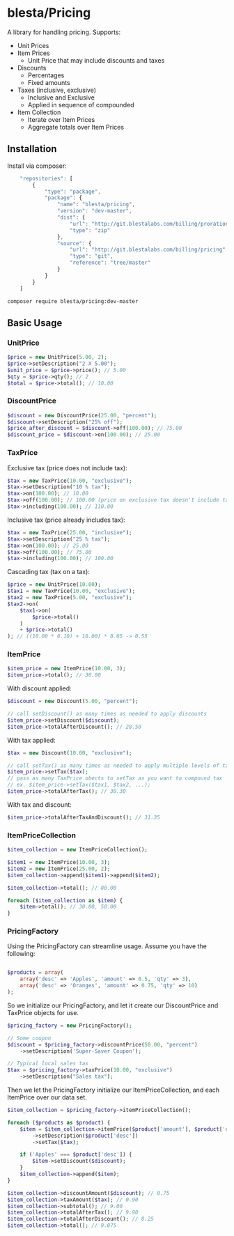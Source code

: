 # blesta/Pricing

A library for handling pricing. Supports:

- Unit Prices
- Item Prices
    - Unit Price that may include discounts and taxes
- Discounts
    - Percentages
    - Fixed amounts
- Taxes (inclusive, exclusive)
    - Inclusive and Exclusive
    - Applied in sequence of compounded
- Item Collection
    - Iterate over Item Prices
    - Aggregate totals over Item Prices

## Installation

Install via composer:

```js
    "repositories": [
        {
            "type": "package",
            "package": {
                "name": "blesta/pricing",
                "version": "dev-master",
                "dist": {
                    "url": "http://git.blestalabs.com/billing/proration/pricing/archive.zip",
                    "type": "zip"
                },
                "source": {
                    "url": "http://git.blestalabs.com/billing/pricing",
                    "type": "git",
                    "reference": "tree/master"
                }
            }
        }
    ]
```
```sh
composer require blesta/pricing:dev-master
```

## Basic Usage

### UnitPrice

```php
$price = new UnitPrice(5.00, 2);
$price->setDescription("2 X 5.00");
$unit_price = $price->price(); // 5.00
$qty = $price->qty(); // 2
$total = $price->total(); // 10.00
```

### DiscountPrice

```php
$discount = new DiscountPrice(25.00, "percent");
$discount->setDescription("25% off");
$price_after_discount = $discount->off(100.00); // 75.00
$discount_price = $discount->on(100.00); // 25.00
```

### TaxPrice

Exclusive tax (price does not include tax):

```php
$tax = new TaxPrice(10.00, "exclusive");
$tax->setDescription("10 % tax");
$tax->on(100.00); // 10.00
$tax->off(100.00); // 100.00 (price on exclusive tax doesn't include tax, so nothing to take off)
$tax->including(100.00); // 110.00
```

Inclusive tax (price already includes tax):

```php
$tax = new TaxPrice(25.00, "inclusive");
$tax->setDescription("25 % tax");
$tax->on(100.00); // 25.00
$tax->off(100.00); // 75.00
$tax->including(100.00); // 100.00
```

Cascading tax (tax on a tax):

```php
$price = new UnitPrice(10.00);
$tax1 = new TaxPrice(10.00, "exclusive");
$tax2 = new TaxPrice(5.00, "exclusive");
$tax2->on(
    $tax1->on(
        $price->total()
    )
    + $price->total()
); // ((10.00 * 0.10) + 10.00) * 0.05 -> 0.55
```

### ItemPrice

```php
$item_price = new ItemPrice(10.00, 3);
$item_price->total(); // 30.00
```

With discount applied:

```php
$discount = new Discount(5.00, "percent");

// call setDiscount() as many times as needed to apply discounts
$item_price->setDiscount($discount);
$item_price->totalAfterDiscount(); // 28.50
```

With tax applied:

```php
$tax = new Discount(10.00, "exclusive");

// call setTax() as many times as needed to apply multiple levels of taxes
$item_price->setTax($tax);
// pass as many TaxPrice obects to setTax as you want to compound tax
// ex. $item_price->setTax($tax1, $tax2, ...);
$item_price->totalAfterTax(); // 30.30
```

With tax and discount:

```php
$item_price->totalAfterTaxAndDiscount(); // 31.35
```

### ItemPriceCollection

```php
$item_collection = new ItemPriceCollection();

$item1 = new ItemPrice(10.00, 3);
$item2 = new ItemPrice(25.00, 2);
$item_collection->append($item1)->append($item2);

$item_collection->total(); // 80.00

foreach ($item_collection as $item) {
    $item->total(); // 30.00, 50.00
}
```

### PricingFactory

Using the PricingFactory can streamline usage. Assume you have the following:

```php

$products = array(
    array('desc' => 'Apples', 'amount' => 0.5, 'qty' => 3),
    array('desc' => 'Oranges', 'amount' => 0.75, 'qty' => 10)
);
```

So we initialize our PricingFactory, and let it create our DiscountPrice and TaxPrice objects for use.

```php
$pricing_factory = new PricingFactory();

// Some coupon
$discount = $pricing_factory->discountPrice(50.00, "percent")
    ->setDescription('Super-Saver Coupon');

// Typical local sales tax
$tax = $pricing_factory->taxPrice(10.00, "exclusive")
    ->setDescription("Sales tax");
```

Then we let the PricingFactory initialize our ItemPriceCollection, and each ItemPrice over our data set.

```php
$item_collection = $pricing_factory->itemPriceCollection();

foreach ($products as $product) {
    $item = $item_collection->itemPrice($product['amount'], $product['qty'])
        ->setDescription($product['desc'])
        ->setTax($tax);

    if ('Apples' === $product['desc']) {
        $item->setDiscount($discount);
    }
    $item_collection->append($item);
}

$item_collection->discountAmount($discount); // 0.75
$item_collection->taxAmount($tax); // 0.90
$item_collection->subtotal(); // 9.00
$item_collection->totalAfterTax(); // 9.90
$item_collection->totalAfterDiscount(); // 8.25
$item_collection->total(); // 9.075
```
